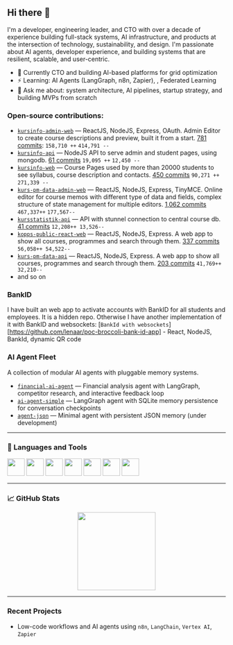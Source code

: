 ## Hi there 👋

<!--
**lenaar/lenaar** is a ✨ _special_ ✨ repository because its `README.md` (this file) appears on your GitHub profile.

Here are some ideas to get you started:

- 🔭 I’m currently working on ...
- 🌱 I’m currently learning ...
- 👯 I’m looking to collaborate on ...
- 🤔 I’m looking for help with ...
- 💬 Ask me about ...
- 📫 How to reach me: ...
- 😄 Pronouns: ...
- ⚡ Fun fact: ...
-->

I'm a developer, engineering leader, and CTO with over a decade of experience building full-stack systems, AI infrastructure, and products at the intersection of technology, sustainability, and design. I'm passionate about AI agents, developer experience, and building systems that are resilient, scalable, and user-centric.

- 🌱 Currently CTO and building AI-based platforms for grid optimization
- ⚡ Learning: AI Agents (LangGraph, n8n, Zapier), , Federated Learning
- 💬 Ask me about: system architecture, AI pipelines, startup strategy, and building MVPs from scratch

### Open-source contributions:

- [`kursinfo-admin-web`](https://github.com/KTH/kursinfo-admin-web) — ReactJS, NodeJS, Express, OAuth. Admin Editor to create course descriptions and preview, built it from a start. [781 commits](https://github.com/KTH/kursinfo-admin-web/commits?author=lenaar): `158,710 ++` `414,791 --` 
-  [`kursinfo-api`](https://github.com/KTH/kursinfo-api) — NodeJS API to serve admin and student pages, using mongodb. [61 commits](https://github.com/KTH/kursinfo-api/commits?author=lenaar) `19,095 ++` `12,450 --` 
-  [`kursinfo-web`](https://github.com/KTH/kursinfo-web) — Course Pages used by more than 20000 students to see syllabus, course description and contacts. [450 commits](https://github.com/KTH/kursinfo-web/commits?author=lenaar) `90,271 ++` `271,339 --` 
-  [`kurs-pm-data-admin-web`](https://github.com/KTH/kurs-pm-data-admin-web) — ReactJS, NodeJS, Express, TinyMCE. Online editor for course memos with different type of data and fields, complex structure of state management for multiple editors.  [1,062 commits](https://github.com/KTH/kurs-pm-data-admin-web/commits?author=lenaar) `467,337++` `177,567--` 
-  [`kursstatistik-api`](https://github.com/KTH/kursstatistik-api) — API with stunnel connection to central course db. [41 commits](https://github.com/KTH/kursstatistik-api/commits?author=lenaar) `12,208++ 13,526--`
-  [`kopps-public-react-web`](https://github.com/KTH/kopps-public-react-web) — ReactJS, NodeJS, Express. A web app to show all courses, programmes and search through them. [337 commits](https://github.com/KTH/kopps-public-react-web/commits?author=lenaar) `56,058++ 54,522--`
-  [`kurs-pm-data-api`](https://github.com/KTH/kurs-pm-data-api) — ReactJS, NodeJS, Express. A web app to show all courses, programmes and search through them. [203 commits](https://github.com/KTH/kurs-pm-data-api/commits?author=lenaar) `41,769++ 32,210--`
-  and so on

### BankID
I have built an web app to activate accounts with BankID for all students and employees. It is a hidden repo. Otherwise I have another implementation of it with BankID and websockets:
[`BankId with websockets`][https://github.com/lenaar/poc-broccoli-bank-id-app] - React, NodeJS, BankId, dynamic QR code

### AI Agent Fleet

A collection of modular AI agents with pluggable memory systems.

- [`financial-ai-agent`](https://github.com/lenaar/financial-ai-agent) — Financial analysis agent with LangGraph, competitor research, and interactive feedback loop
- [`ai-agent-simple`](https://github.com/lenaar/ai-agent-simple) — LangGraph agent with SQLite memory persistence for conversation checkpoints
- [`agent-json`](https://github.com/yourname/agent-json) — Minimal agent with persistent JSON memory (under development)

---

### 🧰 Languages and Tools

<p align="left">
  <img src="https://cdn.jsdelivr.net/gh/devicons/devicon/icons/python/python-original.svg" width="40" height="40"/>
  <img src="https://cdn.jsdelivr.net/gh/devicons/devicon/icons/react/react-original.svg" width="40" height="40"/>
  <img src="https://cdn.jsdelivr.net/gh/devicons/devicon/icons/javascript/javascript-original.svg" width="40" height="40"/>
  <img src="https://cdn.jsdelivr.net/gh/devicons/devicon/icons/docker/docker-original.svg" width="40" height="40"/>
  <img src="https://cdn.jsdelivr.net/gh/devicons/devicon/icons/nodejs/nodejs-original.svg" width="40" height="40"/>
  <img src="https://cdn.jsdelivr.net/gh/devicons/devicon/icons/googlecloud/googlecloud-original.svg" width="40" height="40"/>
  <img src="https://cdn.jsdelivr.net/gh/devicons/devicon/icons/azure/azure-original.svg" width="40" height="40"/>
</p>

---

### 📈 GitHub Stats

<p align="center">
  <img height="180em" src="https://github-readme-stats.vercel.app/api/top-langs/?username=lenaar&layout=compact&hide_border=true&show=reviews,discussions_started,discussions_answered,prs_merged,prs_merged_percentage&langs_count=10&theme=default"/>
</p>

---

### Recent Projects

- Low-code workflows and AI agents using `n8n`, `LangChain`, `Vertex AI`, `Zapier`







